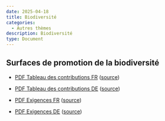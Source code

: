 ```yaml
---
date: 2025-04-18
title: Biodiversité
categories:
  - Autres thèmes
description: Biodiversité
type: Document
---
```


## Surfaces de promotion de la biodiversité

* [PDF Tableau des contributions FR](../../fichiers/contrib_SPB_2025_FR.pdf) ([source](https://www.agrinatur.ch/fr/spb))
* [PDF Tableau des contributions DE](../../fichiers/contrib_SPB_2025_DE.pdf) ([source](https://www.agrinatur.ch/bff))

* [PDF Exigences FR](../../fichiers/exigences_SPB_2025_FR.pdf) ([source](https://www.agrinatur.ch/fr/spb))
* [PDF Exigences DE](../../fichiers/exigences_SPB_2025_DE.pdf) ([source](https://www.agrinatur.ch/bff))


